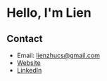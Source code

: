 # Hello, I'm Lien

## Contact
- Email: lienzhucs@gmail.com
- [Website](https://lienzhu.tech)
- [LinkedIn](https://www.linkedin.com/in/lienzhu/)



